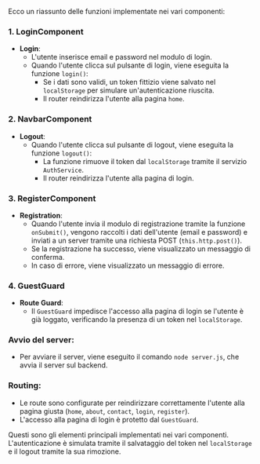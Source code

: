 Ecco un riassunto delle funzioni implementate nei vari componenti:

### 1. **LoginComponent**

- **Login**:
  - L'utente inserisce email e password nel modulo di login.
  - Quando l'utente clicca sul pulsante di login, viene eseguita la funzione `login()`:
    - Se i dati sono validi, un token fittizio viene salvato nel `localStorage` per simulare un'autenticazione riuscita.
    - Il router reindirizza l'utente alla pagina `home`.

### 2. **NavbarComponent**

- **Logout**:
  - Quando l'utente clicca sul pulsante di logout, viene eseguita la funzione `logout()`:
    - La funzione rimuove il token dal `localStorage` tramite il servizio `AuthService`.
    - Il router reindirizza l'utente alla pagina di login.

### 3. **RegisterComponent**

- **Registration**:
  - Quando l'utente invia il modulo di registrazione tramite la funzione `onSubmit()`, vengono raccolti i dati dell'utente (email e password) e
    inviati a un server tramite una richiesta POST (`this.http.post()`).
  - Se la registrazione ha successo, viene visualizzato un messaggio di conferma.
  - In caso di errore, viene visualizzato un messaggio di errore.

### 4. **GuestGuard**

- **Route Guard**:
  - Il `GuestGuard` impedisce l'accesso alla pagina di login se l'utente è già loggato, verificando la presenza di un token nel `localStorage`.

### **Avvio del server**:

- Per avviare il server, viene eseguito il comando `node server.js`, che avvia il server sul backend.

### Routing:

- Le route sono configurate per reindirizzare correttamente l'utente alla pagina giusta (`home`, `about`, `contact`, `login`, `register`).
- L'accesso alla pagina di login è protetto dal `GuestGuard`.

Questi sono gli elementi principali implementati nei vari componenti. L'autenticazione è simulata tramite il salvataggio del token nel `localStorage` e
il logout tramite la sua rimozione.
